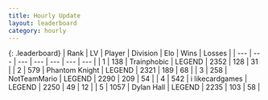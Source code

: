 ```yaml
---
title: Hourly Update
layout: leaderboard
category: hourly
---
```


{: .leaderboard}
| Rank | LV | Player | Division | Elo | Wins | Losses |
| --- | --- | --- | --- | --- | --- | --- |
| <span data-change="0">1</span> | 138 | <span title="ID: 744981">Trainphobic</span> | LEGEND | <span data-change="0">2352</span> | <span data-change="0">128</span> | <span data-change="0">31</span> |
| <span data-change="0">2</span> | 579 | <span title="ID: 742939">Phantom Knight</span> | LEGEND | <span data-change="0">2321</span> | <span data-change="0">189</span> | <span data-change="0">68</span> |
| <span data-change="0">3</span> | 258 | <span title="ID: 195293">NotTeamMario</span> | LEGEND | <span data-change="-17">2290</span> | <span data-change="4">209</span> | <span data-change="2">54</span> |
| <span data-change="0">4</span> | 542 | <span title="ID: 700593">i likecardgames</span> | LEGEND | <span data-change="0">2250</span> | <span data-change="0">49</span> | <span data-change="0">12</span> |
| <span data-change="0">5</span> | 1057 | <span title="ID: 174294">Dylan Hall</span> | LEGEND | <span data-change="0">2235</span> | <span data-change="0">103</span> | <span data-change="0">58</span> |